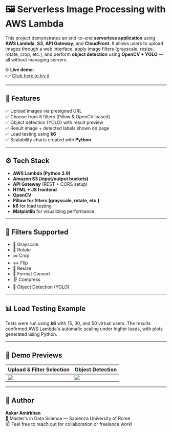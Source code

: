 # 🖼️ Serverless Image Processing with AWS Lambda

This project demonstrates an end-to-end **serverless application** using **AWS Lambda**, **S3**, **API Gateway**, and **CloudFront**. It allows users to upload images through a web interface, apply image filters (grayscale, resize, rotate, crop, etc.), and perform **object detection** using **OpenCV + YOLO** — all without managing servers.

🌐 **Live demo**:  
👉 [Click here to try it](https://askarccproject2025.pythonanywhere.com/)

---

## 🚀 Features

✅ Upload images via presigned URL  
✅ Choose from 8 filters (Pillow & OpenCV-based)  
✅ Object detection (YOLO) with result preview  
✅ Result image + detected labels shown on page  
✅ Load testing using **k6**  
✅ Scalability charts created with **Python**

---

## ⚙️ Tech Stack

- **AWS Lambda (Python 3.9)**
- **Amazon S3 (input/output buckets)**
- **API Gateway** (REST + CORS setup)
- **HTML + JS frontend**
- **OpenCV** 
- **Pillow for filters (grayscale, rotate, etc.)**
- **k6** for load testing
- **Matplotlib** for visualizing performance


---

## 🎯 Filters Supported

- 🎨 Grayscale  
- 🔄 Rotate  
- ✂️ Crop  
- ↔️ Flip  
- 📏 Resize  
- 📂 Format Convert  
- 🗜️ Compress  
- 🧠 Object Detection (YOLO)

---

## 📊 Load Testing Example

Tests were run using **k6** with 15, 30, and 50 virtual users. The results confirmed AWS Lambda's automatic scaling under higher loads, with plots generated using Python.

---

## 📸 Demo Previews

| Upload & Filter Selection | Object Detection |
|---------------------------|------------------|
| ![](screenshots/demo1.png) | ![](screenshots/yolo_output.png) |

---

## 👤 Author

**Askar Amirkhan**  
📍 Master's in Data Science — Sapienza University of Rome  
📫 Feel free to reach out for collaboration or freelance work!


